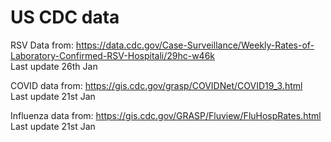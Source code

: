 # US CDC data

RSV Data from:
https://data.cdc.gov/Case-Surveillance/Weekly-Rates-of-Laboratory-Confirmed-RSV-Hospitali/29hc-w46k  
Last update 26th Jan

COVID data from:
https://gis.cdc.gov/grasp/COVIDNet/COVID19_3.html  
Last update 21st Jan

Influenza data from:
https://gis.cdc.gov/GRASP/Fluview/FluHospRates.html  
Last update 21st Jan
